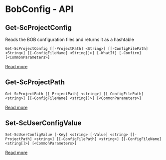 # BobConfig - API


##  Get-ScProjectConfig
Reads the BOB configuration files and returns it as a hashtable    
    
    Get-ScProjectConfig [[-ProjectPath] <String>] [[-ConfigFilePath] <String>] [[-ConfigFileName] <String[]>] [-WhatIf] [-Confirm] [<CommonParameters>]


 [Read more](Get-ScProjectConfig.md)
##  Get-ScProjectPath
    Get-ScProjectPath [[-ProjectPath] <string>] [[-ConfigFilePath] <string>] [[-ConfigFileName] <string[]>] [<CommonParameters>]


 [Read more](Get-ScProjectPath.md)
##  Set-ScUserConfigValue
    Set-ScUserConfigValue [-Key] <string> [-Value] <string> [[-ProjectPath] <string>] [[-ConfigFilePath] <string>] [[-ConfigFileName] <string[]>] [<CommonParameters>]


 [Read more](Set-ScUserConfigValue.md)


